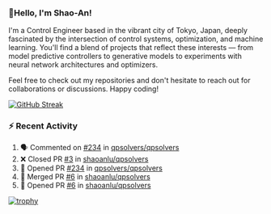 ### 👋Hello, I'm Shao-An! 
I'm a Control Engineer based in the vibrant city of Tokyo, Japan, deeply fascinated by the intersection of control systems, optimization, and machine learning. You'll find a blend of projects that reflect these interests — from model predictive controllers to generative models to experiments with neural network architectures and optimizers. 

Feel free to check out my repositories and don't hesitate to reach out for collaborations or discussions. Happy coding!

[![GitHub Streak](https://streak-stats.demolab.com?user=shaoanlu&theme=holi-theme)](https://git.io/streak-stats)

### :zap: Recent Activity
<!--START_SECTION:activity-->
1. 🗣 Commented on [#234](https://github.com/qpsolvers/qpsolvers/pull/234#issuecomment-1690296725) in [qpsolvers/qpsolvers](https://github.com/qpsolvers/qpsolvers)
2. ❌ Closed PR [#3](https://github.com/shaoanlu/qpsolvers/pull/3) in [shaoanlu/qpsolvers](https://github.com/shaoanlu/qpsolvers)
3. 💪 Opened PR [#234](https://github.com/qpsolvers/qpsolvers/pull/234) in [qpsolvers/qpsolvers](https://github.com/qpsolvers/qpsolvers)
4. 🎉 Merged PR [#6](https://github.com/shaoanlu/qpsolvers/pull/6) in [shaoanlu/qpsolvers](https://github.com/shaoanlu/qpsolvers)
5. 💪 Opened PR [#6](https://github.com/shaoanlu/qpsolvers/pull/6) in [shaoanlu/qpsolvers](https://github.com/shaoanlu/qpsolvers)
<!--END_SECTION:activity-->

[![trophy](https://github-profile-trophy.vercel.app/?username=shaoanlu&theme=nord&row=1&column=4)](https://github.com/ryo-ma/github-profile-trophy)

<!--
**shaoanlu/shaoanlu** is a ✨ _special_ ✨ repository because its `README.md` (this file) appears on your GitHub profile.

Here are some ideas to get you started:

- 🔭 I’m currently working on ...
- 🌱 I’m currently learning ...
- 👯 I’m looking to collaborate on ...
- 🤔 I’m looking for help with ...
- 💬 Ask me about ...
- 📫 How to reach me: ...
- 😄 Pronouns: ...
- ⚡ Fun fact: ...
-->
